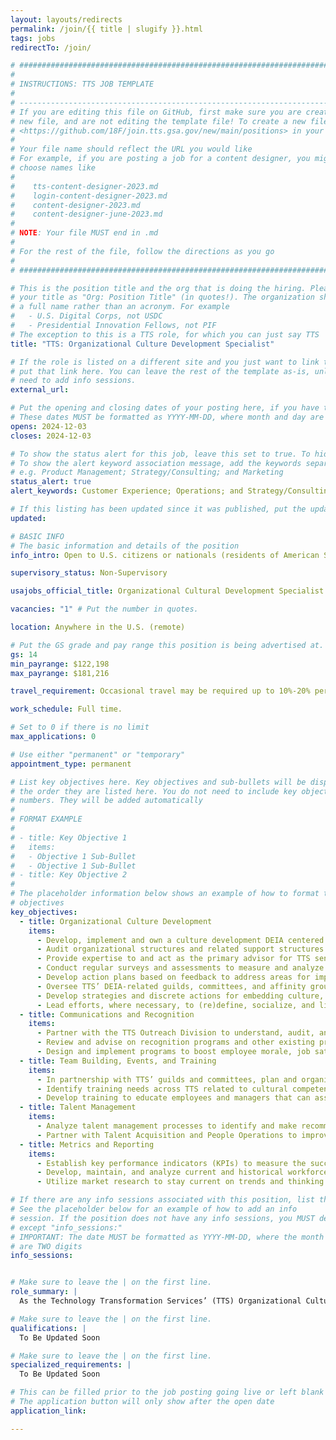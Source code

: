 ```yaml
---
layout: layouts/redirects
permalink: /join/{{ title | slugify }}.html
tags: jobs
redirectTo: /join/

# ###############################################################################
#                                                                              #
# INSTRUCTIONS: TTS JOB TEMPLATE                                               #
#                                                                              #
# -----------------------------------------------------------------------------#
# If you are editing this file on GitHub, first make sure you are creating a   #
# new file, and are not editing the template file! To create a new file, go to #
# <https://github.com/18F/join.tts.gsa.gov/new/main/positions> in your browser #
#                                                                              #
# Your file name should reflect the URL you would like                         #
# For example, if you are posting a job for a content designer, you might      #
# choose names like                                                            #
#                                                                              #
#    tts-content-designer-2023.md                                              #
#    login-content-designer-2023.md                                            #
#    content-designer-2023.md                                                  #
#    content-designer-june-2023.md                                             #
#                                                                              #
# NOTE: Your file MUST end in .md                                              #
#                                                                              #
# For the rest of the file, follow the directions as you go                    #
#                                                                              #
# ###############################################################################

# This is the position title and the org that is doing the hiring. Please format
# your title as "Org: Position Title" (in quotes!). The organization should be
# a full name rather than an acronym. For example
#   - U.S. Digital Corps, not USDC
#   - Presidential Innovation Fellows, not PIF
# The exception to this is a TTS role, for which you can just say TTS
title: "TTS: Organizational Culture Development Specialist"

# If the role is listed on a different site and you just want to link to it,
# put that link here. You can leave the rest of the template as-is, unless you 
# need to add info sessions.
external_url:

# Put the opening and closing dates of your posting here, if you have them
# These dates MUST be formatted as YYYY-MM-DD, where month and day are 2-digits
opens: 2024-12-03
closes: 2024-12-03

# To show the status alert for this job, leave this set to true. To hide it, change to false
# To show the alert keyword association message, add the keywords separated by a semi-colon
# e.g. Product Management; Strategy/Consulting; and Marketing
status_alert: true
alert_keywords: Customer Experience; Operations; and Strategy/Consulting

# If this listing has been updated since it was published, put the updated date below in YYYY-MM-DD format
updated:

# BASIC INFO
# The basic information and details of the position
info_intro: Open to U.S. citizens or nationals (residents of American Samoa and Swains Island). Subject to background check.

supervisory_status: Non-Supervisory

usajobs_official_title: Organizational Cultural Development Specialist 

vacancies: "1" # Put the number in quotes.

location: Anywhere in the U.S. (remote)

# Put the GS grade and pay range this position is being advertised at. For SES positions, set the value of gs to SES.
gs: 14
min_payrange: $122,198
max_payrange: $181,216

travel_requirement: Occasional travel may be required up to 10%-20% per year.

work_schedule: Full time.

# Set to 0 if there is no limit
max_applications: 0

# Use either "permanent" or "temporary"
appointment_type: permanent

# List key objectives here. Key objectives and sub-bullets will be displayed in
# the order they are listed here. You do not need to include key objective
# numbers. They will be added automatically
#
# FORMAT EXAMPLE
# 
# - title: Key Objective 1
#   items: 
#   - Objective 1 Sub-Bullet
#   - Objective 1 Sub-Bullet
# - title: Key Objective 2
#
# The placeholder information below shows an example of how to format the key
# objectives
key_objectives: 
  - title: Organizational Culture Development
    items:
      - Develop, implement and own a culture development DEIA centered strategic plan and roadmap, sharing and collaborating with TTS leadership, employee stakeholder groups, and other stakeholders along the way.
      - Audit organizational structures and related support structures to identify degrees to which they facilitate cultural goals and objectives and are conducive to fostering a positive culture and high levels of employee engagement. Report findings, recommend strategies, and provide consultative support to TTS leadership.
      - Provide expertise to and act as the primary advisor for TTS senior management on a wide array of DEIA, culture, and employee engagement activities.
      - Conduct regular surveys and assessments to measure and analyze employee engagement levels, paying special attention to culture and DEIA metrics.
      - Develop action plans based on feedback to address areas for improvement, with a focus on creating an accessible and inclusive workplace.
      - Oversee TTS’ DEIA-related guilds, committees, and affinity groups, providing expert advice to co-leads and committee members on appropriate programming, expected responsibilities, and cohesive planning/roadmapping of all DEIA-related activities.
      - Develop strategies and discrete actions for embedding culture, DEIA, and employee engagement activities into the organization’s decision-making frameworks and day-to-day work.
      - Lead efforts, where necessary, to (re)define, socialize, and live out TTS’ core values and the TTS Code of Conduct, ensuring alignment with DEIA principles.
  - title: Communications and Recognition
    items:
      - Partner with the TTS Outreach Division to understand, audit, and improve the organization’s relationship and communication with staff across touchpoints and channels, focusing particularly on knowledge management, communication systems, change management, and internal networks. Use audit data to create and implement new communication strategies to reinforce organizational values, increase employee engagement, and emphasize the importance of DEIA.
      - Review and advise on recognition programs and other existing programs that acknowledge and reward employee contributions, with a focus on fairness and inclusivity.
      - Design and implement programs to boost employee morale, job satisfaction, and a sense of belonging for all employees.
  - title: Team Building, Events, and Training
    items:
      - In partnership with TTS’ guilds and committees, plan and organize team-building activities and events that promote employee recognition and engagement, foster a sense of community, and an increased understanding of DEIA principles.
      - Identify training needs across TTS related to cultural competence, employee engagement, and diversity, equity, inclusion, and accessibility principles and practices.
      - Develop training to educate employees and managers that can assist in meeting organizational goals, tracking progress toward these goals, and communicating progress to TTS leadership.
  - title: Talent Management
    items:
      - Analyze talent management processes to identify and make recommendations for removing institutional barriers, mitigating bias, and assuring a fair and transparent process in recruiting, hiring, and retaining diverse talent.
      - Partner with Talent Acquisition and People Operations to improve practices and better integrate a DEIA mindset into the complete employee lifecycle.
  - title: Metrics and Reporting
    items:
      - Establish key performance indicators (KPIs) to measure the success of culture and engagement initiatives, including specific metrics related to diversity, equity, inclusion, and accessibility. Generate regular reports to share insights and progress toward objectives with leadership, highlighting the organization's commitment to DEIA. Present to TTS Leadership to ensure alignment.
      - Develop, maintain, and analyze current and historical workforce data; and create data visualizations to showcase emerging workforce trends. Build a shared understanding of the problems we are trying to solve, where we are focusing, and what comes next.
      - Utilize market research to stay current on trends and thinking in the civic tech, government, technology talent development, and organizational culture space.

# If there are any info sessions associated with this position, list them here
# See the placeholder below for an example of how to add an info
# session. If the position does not have any info sessions, you MUST delete everything
# except "info_sessions:"
# IMPORTANT: The date MUST be formatted as YYYY-MM-DD, where the month and day
# are TWO digits 
info_sessions:


# Make sure to leave the | on the first line.
role_summary: |
  As the Technology Transformation Services’ (TTS) Organizational Culture Development Specialist, you will play a pivotal role in shaping and sustaining a positive, inclusive, and diverse culture within TTS. You will be responsible for designing and executing initiatives to enhance employee engagement, foster a collaborative work environment, and reinforce TTS’ mission and core values, with a strong focus on diversity, equity, inclusion, and accessibility (DEIA). By implementing strategic programs, you will contribute to creating a workplace where TTS employees from all backgrounds thrive, fostering a sense of belonging and pride. The Organizational Development Specialist is located in the TTS Talent Division’s Front Office. This role will act as a senior advisor to and consult with TTS front office senior leadership.

# Make sure to leave the | on the first line.
qualifications: |
  To Be Updated Soon

# Make sure to leave the | on the first line.
specialized_requirements: |
  To Be Updated Soon

# This can be filled prior to the job posting going live or left blank #
# The application button will only show after the open date            #
application_link:

---
```

